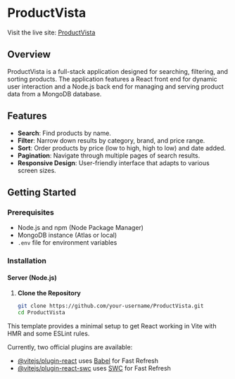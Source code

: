 # ProductVista

Visit the live site: [ProductVista](https://task-project-400cd.web.app/)

## Overview

ProductVista is a full-stack application designed for searching, filtering, and
sorting products. The application features a React front end for dynamic user
interaction and a Node.js back end for managing and serving product data from a
MongoDB database.

## Features

- **Search**: Find products by name.
- **Filter**: Narrow down results by category, brand, and price range.
- **Sort**: Order products by price (low to high, high to low) and date added.
- **Pagination**: Navigate through multiple pages of search results.
- **Responsive Design**: User-friendly interface that adapts to various screen
  sizes.

## Getting Started

### Prerequisites

- Node.js and npm (Node Package Manager)
- MongoDB instance (Atlas or local)
- `.env` file for environment variables

### Installation

#### Server (Node.js)

1. **Clone the Repository**

   ```bash
   git clone https://github.com/your-username/ProductVista.git
   cd ProductVista
   ```

This template provides a minimal setup to get React working in Vite with HMR and
some ESLint rules.

Currently, two official plugins are available:

- [@vitejs/plugin-react](https://github.com/vitejs/vite-plugin-react/blob/main/packages/plugin-react/README.md)
  uses [Babel](https://babeljs.io/) for Fast Refresh
- [@vitejs/plugin-react-swc](https://github.com/vitejs/vite-plugin-react-swc)
  uses [SWC](https://swc.rs/) for Fast Refresh
